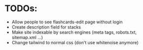 # TODOs:
- Allow people to see flashcards-edit page without login
- Create description field for stacks
- Make site indexable by search engines (meta tags, robots.txt, sitemap.xml ...)
- Change tailwind to normal css (don't use whitenoise anymore)